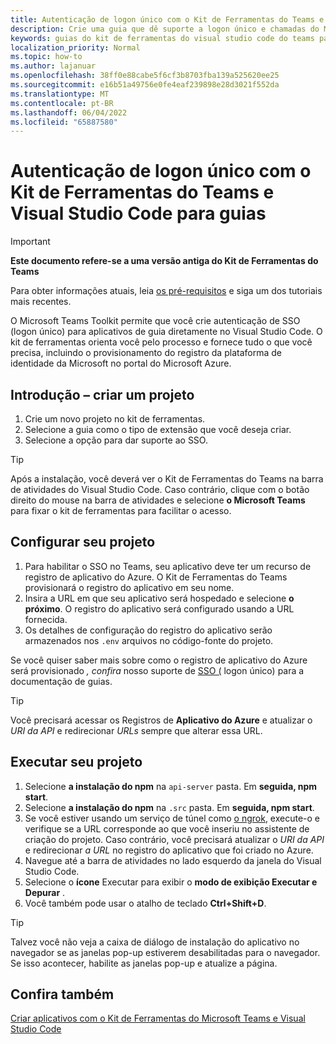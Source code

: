 ```yaml
---
title: Autenticação de logon único com o Kit de Ferramentas do Teams e Visual Studio Code para guias
description: Crie uma guia que dê suporte a logon único e chamadas do Microsoft Graph diretamente no Visual Studio Code com o Kit de Ferramentas do Microsoft Teams
keywords: guias do kit de ferramentas do visual studio code do teams para autenticação de grafo de sso da plataforma de identidade do Azure
localization_priority: Normal
ms.topic: how-to
ms.author: lajanuar
ms.openlocfilehash: 38ff0e88cabe5f6cf3b8703fba139a525620ee25
ms.sourcegitcommit: e16b51a49756e0fe4eaf239898e28d3021f552da
ms.translationtype: MT
ms.contentlocale: pt-BR
ms.lasthandoff: 06/04/2022
ms.locfileid: "65887580"
---
```

# <a name="single-sign-on-authentication-with-teams-toolkit-and-visual-studio-code-for-tabs"></a>Autenticação de logon único com o Kit de Ferramentas do Teams e Visual Studio Code para guias

> [!IMPORTANT]
> **Este documento refere-se a uma versão antiga do Kit de Ferramentas do Teams**
>
> Para obter informações atuais, leia [os pré-requisitos](../get-started/prerequisites.md) e siga um dos tutoriais mais recentes.

O Microsoft Teams Toolkit permite que você crie autenticação de SSO (logon único) para aplicativos de guia diretamente no Visual Studio Code. O kit de ferramentas orienta você pelo processo e fornece tudo o que você precisa, incluindo o provisionamento do registro da plataforma de identidade da Microsoft no portal do Microsoft Azure.

## <a name="get-started--create-a-project"></a>Introdução – criar um projeto

1. Crie um novo projeto no kit de ferramentas.
1. Selecione a guia como o tipo de extensão que você deseja criar.
1. Selecione a opção para dar suporte ao SSO.

> [!TIP]
> Após a instalação, você deverá ver o Kit de Ferramentas do Teams na barra de atividades do Visual Studio Code. Caso contrário, clique com o botão direito do mouse na barra de atividades e selecione **o Microsoft Teams** para fixar o kit de ferramentas para facilitar o acesso.

## <a name="configure-your-project"></a>Configurar seu projeto

1. Para habilitar o SSO no Teams, seu aplicativo deve ter um recurso de registro de aplicativo do Azure. O Kit de Ferramentas do Teams provisionará o registro do aplicativo em seu nome.
1. Insira a URL em que seu aplicativo será hospedado e selecione **o próximo**. O registro do aplicativo será configurado usando a URL fornecida.
1. Os detalhes de configuração do registro do aplicativo serão armazenados nos `.env` arquivos no código-fonte do projeto.

Se você quiser saber mais sobre como o registro de aplicativo do Azure será provisionado *, confira*  nosso suporte de [SSO (](../tabs/how-to/authentication/tab-sso-overview.md) logon único) para a documentação de guias.

> [!TIP]
> Você precisará acessar os Registros de **Aplicativo do Azure** e atualizar o *URI da API* e redirecionar *URLs* sempre que alterar essa URL.

## <a name="run-your-project"></a>Executar seu projeto

1. Selecione **a instalação do npm** na `api-server` pasta. Em **seguida, npm start**.
1. Selecione **a instalação do npm** na `.src` pasta. Em **seguida, npm start**.
1. Se você estiver usando um serviço de túnel como [o ngrok](https://ngrok.com/), execute-o e verifique se a URL corresponde ao que você inseriu no assistente de criação do projeto. Caso contrário, você precisará atualizar o *URI da API* e redirecionar *a URL* no registro do aplicativo que foi criado no Azure.
1. Navegue até a barra de atividades no lado esquerdo da janela do Visual Studio Code.
1. Selecione o **ícone** Executar para exibir o **modo de exibição Executar e Depurar** .
1. Você também pode usar o atalho de teclado **Ctrl+Shift+D**.

> [!TIP]
> Talvez você não veja a caixa de diálogo de instalação do aplicativo no navegador se as janelas pop-up estiverem desabilitadas para o navegador. Se isso acontecer, habilite as janelas pop-up e atualize a página.

## <a name="see-also"></a>Confira também

[Criar aplicativos com o Kit de Ferramentas do Microsoft Teams e Visual Studio Code](visual-studio-code-overview.md)
